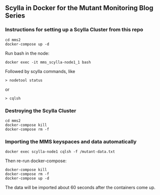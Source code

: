 ## Scylla in Docker for the Mutant Monitoring Blog Series

### Instructions for setting up a Scylla Cluster from this repo

```
cd mms2
docker-compose up -d
```

Run bash in the node:
```
docker exec -it mms_scylla-node1_1 bash
```

Followed by scylla commands, like
```
> nodetool status
```
or
```
> cqlsh
```

### Destroying the Scylla Cluster 
```
cd mms2
docker-compose kill
docker-compose rm -f
```
### Importing the MMS keyspaces and data automatically 

```
docker exec scylla-node1 cqlsh -f /mutant-data.txt
```

Then re-run docker-compose:
```
docker-compose kill
docker-compose rm -f
docker-compose up -d
```
The data will be imported about 60 seconds after the containers come up.

